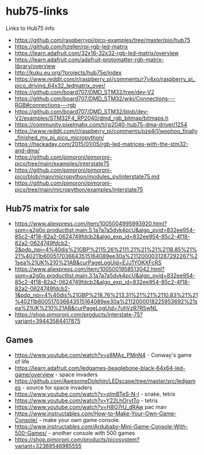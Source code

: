 # hub75-links

Links to Hub75 info

* https://github.com/raspberrypi/pico-examples/tree/master/pio/hub75
* https://github.com/hzeller/rpi-rgb-led-matrix
* https://learn.adafruit.com/32x16-32x32-rgb-led-matrix/overview
* https://learn.adafruit.com/adafruit-protomatter-rgb-matrix-library/overview
* http://kuku.eu.org/?projects/hub75e/index
* https://www.reddit.com/r/raspberry_pi/comments/r7v4xo/raspberry_pi_pico_driving_64x32_ledmatrix_over/
* https://github.com/board707/DMD_STM32/tree/dev-V2
* https://github.com/board707/DMD_STM32/wiki/Connections---RGB#connections---rgb
* https://github.com/board707/DMD_STM32/blob/dev-V2/examples/STM32F4_RP2040/dmd_rgb_bitmap/bitmaps.h
* https://community.pixelmatix.com/t/rp2040-hub75-dma-driver/1254
* https://www.reddit.com/r/raspberry_pi/comments/pze4j1/woohoo_finally_finished_my_pi_pico_micropython/
* https://hackaday.com/2015/01/05/rgb-led-matrices-with-the-stm32-and-dma/
* https://github.com/pimoroni/pimoroni-pico/tree/main/examples/interstate75
* https://github.com/pimoroni/pimoroni-pico/blob/main/micropython/modules_py/interstate75.md
* https://github.com/pimoroni/pimoroni-pico/tree/main/micropython/examples/interstate75

## Hub75 matrix for sale

* https://www.aliexpress.com/item/1005004995993920.html?spm=a2g0o.productlist.main.5.1a7a7a5dvk4pcU&algo_pvid=832ee954-85c2-4f18-82a2-0624749fdcb2&algo_exp_id=832ee954-85c2-4f18-82a2-0624749fdcb2-2&pdp_npi=4%40dis%21GBP%2115.26%2111.21%21%21%2118.85%21%21%40211b600517036643515164089ee30a%2112000031287292267%21sea%21UK%210%21AB&curPageLogUid=EJJ1YOKXFcRS
* https://www.aliexpress.com/item/1005001958513042.html?spm=a2g0o.productlist.main.3.1a7a7a5dvk4pcU&algo_pvid=832ee954-85c2-4f18-82a2-0624749fdcb2&algo_exp_id=832ee954-85c2-4f18-82a2-0624749fdcb2-1&pdp_npi=4%40dis%21GBP%218.76%213.31%21%21%2110.83%21%21%40211b600517036643515164089ee30a%2112000018225953692%21sea%21UK%210%21AB&curPageLogUid=7uhVzR7R5wNL
* https://shop.pimoroni.com/products/interstate-75?variant=39443584417875

## Games

* https://www.youtube.com/watch?v=x8MAx_PMnN4 - Conway's game of life
* https://learn.adafruit.com/ledgames-beaglebone-black-64x64-led-game/overview - space invaders
* https://github.com/AwesomeDolphin/LEDscape/tree/master/src/ledgames - source for space invaders
* https://www.youtube.com/watch?v=qImBTeS-N-I - snake, tetris
* https://www.youtube.com/watch?v=Y22LhOrvtTo - tetris
* https://www.youtube.com/watch?v=H8O7rU_dRAw pac man
* https://www.instructables.com/How-to-Make-Your-Own-Game-Console/ - make your own game console.
* https://www.instructables.com/Ardubaby-Mini-Game-Console-With-500-Games/ - another console with 500 games
* https://shop.pimoroni.com/products/picosystem?variant=32369546985555 
